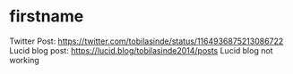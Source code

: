 # firstname
Twitter Post: https://twitter.com/tobilasinde/status/1164936875213086722
 Lucid blog post: https://lucid.blog/tobilasinde2014/posts 
Lucid blog not working 
